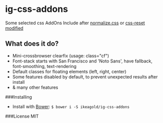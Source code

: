 # ig-css-addons
Some selected css AddOns
Include after [normalize.css](https://github.com/necolas/normalize.css) or [css-reset modified](https://github.com/ikeagold/css-reset)

## What does it do?
* Mini-crossbrowser clearfix (usage: class="cf")
* Font-stack starts with San Francisco and 'Noto Sans', have fallback, font-smoothing, text-rendering
* Default classes for floating elements (left, right, center)
* Some features disabled by default, to prevent unexpected results after install
* & many other features

###Installing
* Install with [Bower](http://bower.io): `$ bower i -S ikeagold/ig-css-addons`

###License
MIT
